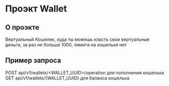 #  Проэкт Wallet

## О проэкте

Вертуальный Кошелек, куда ты можешь класть свои вертуальные деньги,
за раз не больше 1000, лимита на кошельке нет

## Пример запроса
POST api/v1/wallets/<WALLET_UUID>/operation
для пополнения кошелька
GET api/v1/wallets/{WALLET_UUID}
для баланса кошелька